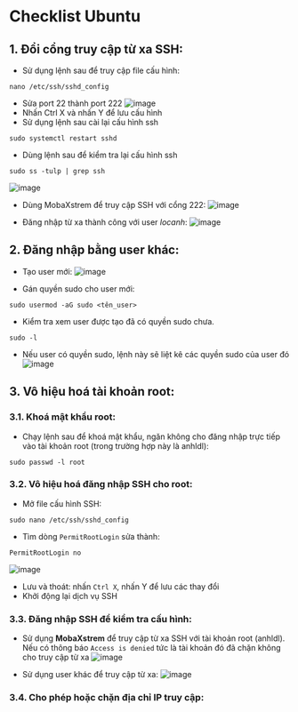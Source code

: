 # Checklist Ubuntu
## 1. Đổi cổng truy cập từ xa SSH:
- Sử dụng lệnh sau để truy cập file cấu hình:
```shell
nano /etc/ssh/sshd_config
```
- Sửa port 22 thành port 222
![image](https://github.com/user-attachments/assets/23d8418a-f11b-45cb-baf9-b493f35857b4)
- Nhấn Ctrl X và nhấn Y để lưu cấu hình 
- Sử dụng lệnh sau cài lại cấu hình ssh
```
sudo systemctl restart sshd
```
- Dùng lệnh sau để kiểm tra lại cấu hình ssh
```
sudo ss -tulp | grep ssh
```
![image](https://github.com/user-attachments/assets/8f9d4998-e527-411d-b9cf-8aa6f07160e4)

- Dùng MobaXstrem để truy cập SSH với cổng 222:
![image](https://github.com/user-attachments/assets/10dd9f3b-6555-494c-8436-3a90d35cb58a)

- Đăng nhập từ xa thành công với user *locanh*:
![image](https://github.com/user-attachments/assets/1816c887-9192-44a9-a743-4e053cb8a0be)


## 2. Đăng nhập bằng user khác:
- Tạo user mới:
![image](https://github.com/user-attachments/assets/406b4182-bdad-4f31-a7a2-71710ea11a75)

- Gán quyền sudo cho user mới:
```
sudo usermod -aG sudo <tên_user>
```
- Kiểm tra xem user được tạo đã có quyền sudo chưa.
```
sudo -l
```
- Nếu user có quyền sudo, lệnh này sẽ liệt kê các quyền sudo của user đó
![image](https://github.com/user-attachments/assets/3bbfa0d8-577c-47cc-bb8d-1ea6fa864e56)

## 3. Vô hiệu hoá tài khoản root: 
### 3.1. Khoá mật khẩu root: 
- Chạy lệnh sau để khoá mật khẩu, ngăn không cho đăng nhập trực tiếp vào tài khoản root (trong trường hợp này là anhldl):
```
sudo passwd -l root
```

### 3.2. Vô hiệu hoá đăng nhập SSH cho root:
- Mở file cấu hình SSH:
```
sudo nano /etc/ssh/sshd_config
```
- Tìm dòng `PermitRootLogin` sửa thành:
```
PermitRootLogin no
```
![image](https://github.com/user-attachments/assets/b271380c-150e-4bf7-957a-71a0465ef177)

- Lưu và thoát: nhấn `Ctrl X`, nhấn Y để lưu các thay đổi
- Khởi động lại dịch vụ SSH

### 3.3. Đăng nhập SSH để kiểm tra cấu hình:
- Sử dụng **MobaXstrem** để truy cập từ xa SSH với tài khoản root (anhldl). Nếu có thông báo `Access is denied` tức là tài khoản đó đã chặn không cho truy cập từ xa 
![image](https://github.com/user-attachments/assets/5a2f845e-0c7c-43d6-a09c-cc2ac3abc9b9)

- Sử dụng user khác để truy cập từ xa:
![image](https://github.com/user-attachments/assets/8d787ad8-f8cd-498d-828e-024a65527f53)

### 3.4. Cho phép hoặc chặn địa chỉ IP truy cập: 
